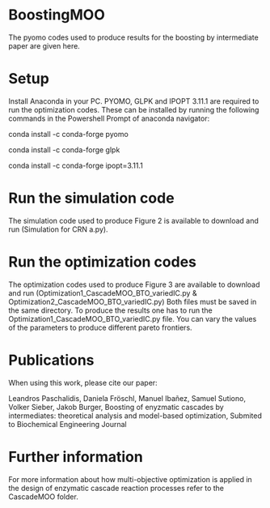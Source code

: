 # BoostingMOO
The pyomo codes used to produce results for the boosting by intermediate paper are given here. 

# Setup
Install Anaconda in your PC. PYOMO, GLPK and IPOPT 3.11.1 are required to run the optimization codes. These can be installed by running the following commands in the Powershell Prompt of anaconda navigator:

conda install -c conda-forge pyomo

conda install -c conda-forge glpk

conda install -c conda-forge ipopt=3.11.1 

# Run the simulation code
The simulation code used to produce Figure 2 is available to download and run (Simulation for CRN a.py). 

# Run the optimization codes
The optimization codes used to produce Figure 3 are available to download and run (Optimization1_CascadeMOO_BTO_variedIC.py & Optimization2_CascadeMOO_BTO_variedIC.py) Both files must be saved in the same directory. To produce the results one has to run the Optimization1_CascadeMOO_BTO_variedIC.py file. You can vary the values of the parameters to produce different pareto frontiers. 

# Publications
When using this work, please cite our paper:

Leandros Paschalidis, Daniela Fröschl, Manuel Ibañez, Samuel Sutiono, Volker Sieber, Jakob Burger, Boosting of enyzmatic cascades by intermediates: theoretical analysis and model-based optimization, Submited to Biochemical Engineering Journal


# Further information
For more information about how multi-objective optimization is applied in the design of enzymatic cascade reaction processes refer to the CascadeMOO folder. 
